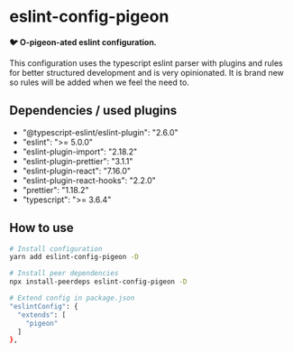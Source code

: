# eslint-config-pigeon

**:bird: O-pigeon-ated eslint configuration.**

This configuration uses the typescript eslint parser with plugins and rules for
better structured development and is very opinionated.
It is brand new so rules will be added when we feel the need to.

## Dependencies / used plugins
- "@typescript-eslint/eslint-plugin": "2.6.0"
- "eslint": ">= 5.0.0"
- "eslint-plugin-import": "2.18.2"
- "eslint-plugin-prettier": "3.1.1"
- "eslint-plugin-react": "7.16.0"
- "eslint-plugin-react-hooks": "2.2.0"
- "prettier": "1.18.2"
- "typescript": ">= 3.6.4"

## How to use
```sh
# Install configuration
yarn add eslint-config-pigeon -D

# Install peer dependencies
npx install-peerdeps eslint-config-pigeon -D

# Extend config in package.json
"eslintConfig": {
  "extends": [
    "pigeon"
  ]
},
```
